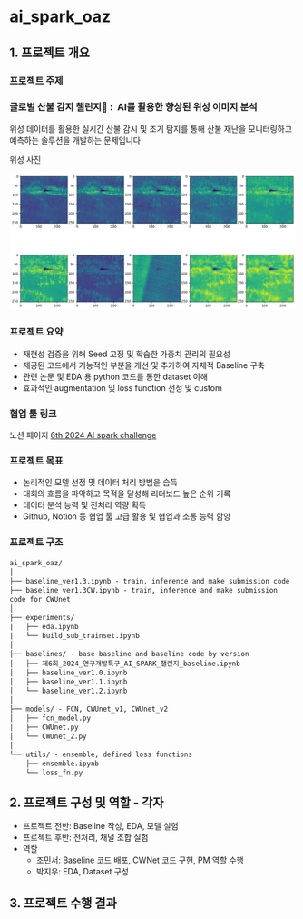 # ai_spark_oaz

## 1. 프로젝트 개요

### 프로젝트 주제

### **글로벌 산불 감지 챌린지🌋 :  AI를 활용한 향상된 위성 이미지 분석**

위성 데이터를 활용한 실시간 산불 감시 및 조기 탐지를 통해 산불 재난을 모니터링하고 예측하는 솔루션을 개발하는 문제입니다

위성 사진

![example image](./assets/Untitled%203.png)

### 프로젝트 요약

- 재현성 검증을 위해 Seed 고정 및 학습한 가중치 관리의 필요성
- 제공된 코드에서 기능적인 부분을 개선 및 추가하여 자체적 Baseline 구축
- 관련 논문 및 EDA 용 python 코드를 통한 dataset 이해
- 효과적인 augmentation 및 loss function 선정 및 custom

### 협업 툴 링크

노션 페이지 [6th 2024 AI spark challenge](https://www.notion.so/6th-2024-AI-spark-challenge-d3e9941a89f245a680d783cc4a82ac43?pvs=21) 

### 프로젝트 목표

- 논리적인 모델 선정 및 데이터 처리 방법을 습득
- 대회의 흐름을 파악하고 목적을 달성해 리더보드 높은 순위 기록
- 데이터 분석 능력 및 전처리 역량 획득
- Github, Notion 등 협업 툴 고급 활용 및 협업과 소통 능력 함양

### 프로젝트 구조

```
ai_spark_oaz/
│
├── baseline_ver1.3.ipynb - train, inference and make submission code
├── baseline_ver1.3CW.ipynb - train, inference and make submission code for CWUnet
│
├── experiments/
|   ├── eda.ipynb
|   └── build_sub_trainset.ipynb
│
├── baselines/ - base baseline and baseline code by version
│   ├── 제6회_2024_연구개발특구_AI_SPARK_챌린지_baseline.ipynb
│   ├── baseline_ver1.0.ipynb
│   ├── baseline_ver1.1.ipynb
│   └── baseline_ver1.2.ipynb
│
├── models/ - FCN, CWUnet_v1, CWUnet_v2
│   ├── fcn_model.py
│   ├── CWUnet.py
│   └── CWUnet_2.py
│
└── utils/ - ensemble, defined loss functions
    ├── ensemble.ipynb
    └── loss_fn.py
```

## 2. 프로젝트 구성 및 역할 - 각자

- 프로젝트 전반: Baseline 작성, EDA, 모델 실험
- 프로젝트 후반: 전처리, 채널 조합 실험
- 역할
    - 조민서: Baseline 코드 배포, CWNet 코드 구현, PM 역할 수행
    - 박지우: EDA, Dataset 구성

## 3. 프로젝트 수행 결과
